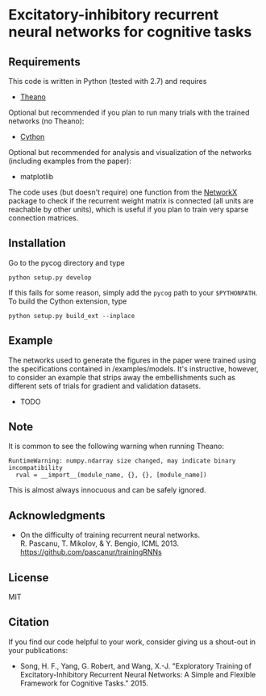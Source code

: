 # Excitatory-inhibitory recurrent neural networks for cognitive tasks

## Requirements

This code is written in Python (tested with 2.7) and requires

* [Theano](http://deeplearning.net/software/theano/)

Optional but recommended if you plan to run many trials with the trained networks (no Theano):

* [Cython](http://cython.org/)

Optional but recommended for analysis and visualization of the networks (including examples from the paper):

* matplotlib

The code uses (but doesn't require) one function from the [NetworkX](https://networkx.github.io/) package to check if the recurrent weight matrix is connected (all units are reachable by other units), which is useful if you plan to train very sparse connection matrices.

## Installation

Go to the pycog directory and type

```
python setup.py develop
```

If this fails for some reason, simply add the ``pycog`` path to your ``$PYTHONPATH``. To build the Cython extension, type

```
python setup.py build_ext --inplace
```

## Example

The networks used to generate the figures in the paper were trained using the specifications contained in /examples/models. It's instructive, however, to consider an example that strips away the embellishments such as different sets of trials for gradient and validation datasets.

* TODO

## Note

It is common to see the following warning when running Theano:

```
RuntimeWarning: numpy.ndarray size changed, may indicate binary incompatibility
  rval = __import__(module_name, {}, {}, [module_name])
```

This is almost always innocuous and can be safely ignored.

## Acknowledgments

* On the difficulty of training recurrent neural networks.                                         
  R. Pascanu, T. Mikolov, & Y. Bengio, ICML 2013.                                                  
  https://github.com/pascanur/trainingRNNs

## License

MIT

## Citation

If you find our code helpful to your work, consider giving us a shout-out in your publications:

* Song, H. F., Yang, G. Robert, and Wang, X.-J. "Exploratory Training of Excitatory-Inhibitory Recurrent Neural Networks: A Simple and Flexible Framework for Cognitive Tasks." 2015.
